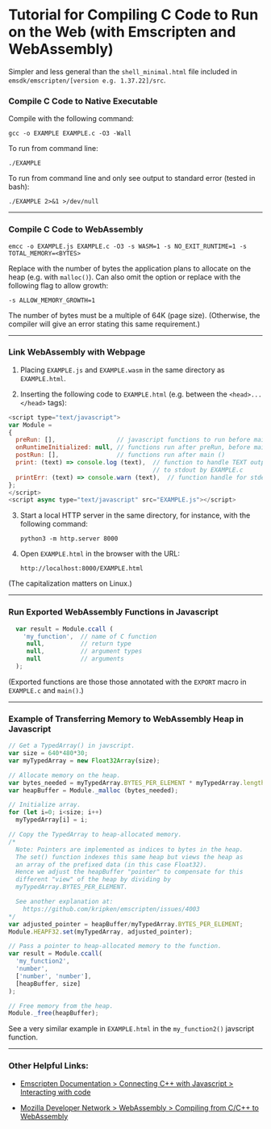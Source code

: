 # Tutorial for Compiling C Code to Run on the Web (with Emscripten and WebAssembly)

Simpler and less general than the `shell_minimal.html` file included in `emsdk/emscripten/[version e.g. 1.37.22]/src`.

### Compile C Code to Native Executable

Compile with the following command:

    gcc -o EXAMPLE EXAMPLE.c -O3 -Wall

To run from command line:

    ./EXAMPLE

To run from command line and only see output to standard error (tested in bash):

    ./EXAMPLE 2>&1 >/dev/null

----

### Compile C Code to WebAssembly

  `emcc -o EXAMPLE.js EXAMPLE.c -O3 -s WASM=1 -s NO_EXIT_RUNTIME=1 -s TOTAL_MEMORY=<BYTES>`

Replace <BYTES> with the number of bytes the application plans to
allocate on the heap (e.g. with `malloc()`).
Can also omit the option or replace with the following flag to allow growth:

  `-s ALLOW_MEMORY_GROWTH=1`

The number of bytes must be a multiple of 64K (page size).
(Otherwise, the compiler will give an error stating this same requirement.)

----

### Link WebAssembly with Webpage

1. Placing `EXAMPLE.js` and `EXAMPLE.wasm` in the same directory as
    `EXAMPLE.html`.

2. Inserting the following code to `EXAMPLE.html` (e.g. between the
    `<head>...</head>` tags):

```javascript
<script type="text/javascript">
var Module =
{
  preRun: [],                 // javascript functions to run before main ()
  onRuntimeInitialized: null, // functions run after preRun, before main()
  postRun: [],                // functions run after main ()
  print: (text) => console.log (text),  // function to handle TEXT output
                                        // to stdout by EXAMPLE.c
  printErr: (text) => console.warn (text),  // function handle for stderr
};
</script>
<script async type="text/javascript" src="EXAMPLE.js"></script>
```

3. Start a local HTTP server in the same directory, for instance, with the
   following command:

    `python3 -m http.server 8000`

4. Open `EXAMPLE.html` in the browser with the URL:

    `http://localhost:8000/EXAMPLE.html`

(The capitalization matters on Linux.)

----

### Run Exported WebAssembly Functions in Javascript

```javascript
  var result = Module.ccall (
    'my_function',  // name of C function
     null,          // return type
     null,          // argument types
     null           // arguments
  );
```

(Exported functions are those those annotated with the `EXPORT` macro in
`EXAMPLE.c` and `main()`.)

----

### Example of Transferring Memory to WebAssembly Heap in Javascript

```javascript
// Get a TypedArray() in javscript.
var size = 640*480*30;
var myTypedArray = new Float32Array(size);

// Allocate memory on the heap.
var bytes_needed = myTypedArray.BYTES_PER_ELEMENT * myTypedArray.length;
var heapBuffer = Module._malloc (bytes_needed);

// Initialize array.
for (let i=0; i<size; i++)
  myTypedArray[i] = i;

// Copy the TypedArray to heap-allocated memory.
/*
  Note: Pointers are implemented as indices to bytes in the heap.
  The set() function indexes this same heap but views the heap as
  an array of the prefixed data (in this case Float32).
  Hence we adjust the heapBuffer "pointer" to compensate for this
  different "view" of the heap by dividing by
  myTypedArray.BYTES_PER_ELEMENT.

  See another explanation at:
    https://github.com/kripken/emscripten/issues/4003
*/
var adjusted_pointer = heapBuffer/myTypedArray.BYTES_PER_ELEMENT;
Module.HEAPF32.set(myTypedArray, adjusted_pointer);

// Pass a pointer to heap-allocated memory to the function.
var result = Module.ccall(
  'my_function2',
  'number',
  ['number', 'number'],
  [heapBuffer, size]
);

// Free memory from the heap.
Module._free(heapBuffer);
```

See a very similar example in `EXAMPLE.html` in the `my_function2()` javscript
function.

----

### Other Helpful Links:

* [Emscripten Documentation > Connecting C++ with Javascript > Interacting with code](https://kripken.github.io/emscripten-site/docs/porting/connecting_cpp_and_javascript/Interacting-with-code.html)

* [Mozilla Developer Network > WebAssembly > Compiling from C/C++ to WebAssembly](https://developer.mozilla.org/en-US/docs/WebAssembly/C_to_wasm)
